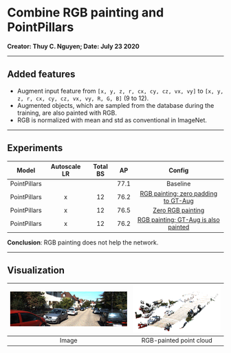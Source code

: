 # Combine RGB painting and PointPillars
**Creator: Thuy C. Nguyen; Date: July 23 2020**

-----
## Added features

* Augment input feature from `[x, y, z, r, cx, cy, cz, vx, vy]` to `[x, y, z, r, cx, cy, cz, vx, vy, R, G, B]` (9 to 12).
* Augmented objects, which are sampled from the database during the training, are also painted with RGB.
* RGB is normalized with mean and std as conventional in ImageNet.


-----
## Experiments

|     Model    | Autoscale LR | Total BS |  AP  |                                                           Config                                                          |
|:------------:|:------------:|:--------:|:----:|:-------------------------------------------------------------------------------------------------------------------------:|
| PointPillars |              |          | 77.1 |                                                          Baseline                                                         |
| PointPillars |       x      |    12    | 76.2 | [RGB painting; zero padding to GT-Aug](../configs/subset/rgb_paint/hv_pointpillars_secfpn_6x2_80e_kitti-3d-car-rgb_paint.py) |
| PointPillars |       x      |    12    | 76.5 |        [Zero RGB painting](../configs/subset/rgb_paint/hv_pointpillars_secfpn_6x2_80e_kitti-3d-car-rgb_paint_zero.py)        |
| PointPillars |       x      |    12    | 76.2 | [RGB painting; GT-Aug is also painted](../configs/subset/rgb_paint/hv_pointpillars_secfpn_6x2_80e_kitti-3d-car-rgb_paint.py) |

**Conclusion**: RGB painting does not help the network.


-----
## Visualization

| [![image](../docs/imgs/rgb_paint/image.png)](../docs/imgs/rgb_paint/image.png) | [![image](../docs/imgs/rgb_paint/rgb_painted_point_cloud.png)](../docs/imgs/rgb_paint/rgb_painted_point_cloud.png) |
|:---:|:---:|
| Image | RGB-painted point cloud |
